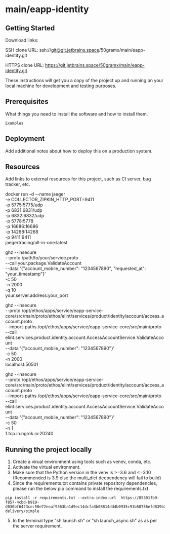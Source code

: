 # main/eapp-identity



## Getting Started

Download links:

SSH clone URL: ssh://git@git.jetbrains.space/50gramx/main/eapp-identity.git

HTTPS clone URL: https://git.jetbrains.space/50gramx/main/eapp-identity.git



These instructions will get you a copy of the project up and running on your local machine for development and testing purposes.

## Prerequisites

What things you need to install the software and how to install them.

```
Examples
```

## Deployment

Add additional notes about how to deploy this on a production system.

## Resources

Add links to external resources for this project, such as CI server, bug tracker, etc.


docker run -d --name jaeger \
  -e COLLECTOR_ZIPKIN_HTTP_PORT=9411 \
  -p 5775:5775/udp \
  -p 6831:6831/udp \
  -p 6832:6832/udp \
  -p 5778:5778 \
  -p 16686:16686 \
  -p 14268:14268 \
  -p 9411:9411 \
  jaegertracing/all-in-one:latest


ghz --insecure \
    --proto /path/to/your/service.proto \
    --call your.package.ValidateAccount \
    --data '{"account_mobile_number": "1234567890", "requested_at": "your_timestamp"}' \
    -c 50 \
    -n 2000 \
    -q 10 \
    your.server.address:your_port


ghz --insecure \
    --proto /opt/ethos/apps/service/eapp-service-core/src/main/proto/ethos/elint/services/product/identity/account/access_account.proto \
    --import-paths /opt/ethos/apps/service/eapp-service-core/src/main/proto \
    --call elint.services.product.identity.account.AccessAccountService.ValidateAccount \
    --data '{"account_mobile_number": "1234567890"}' \
    -c 50 \
    -n 2000 \
    localhost:50501

ghz --insecure \
    --proto /opt/ethos/apps/service/eapp-service-core/src/main/proto/ethos/elint/services/product/identity/account/access_account.proto \
    --import-paths /opt/ethos/apps/service/eapp-service-core/src/main/proto \
    --call elint.services.product.identity.account.AccessAccountService.ValidateAccount \
    --data '{"account_mobile_number": "1234567890"}' \
    -c 50 \
    -n 1 \
    1.tcp.in.ngrok.io:20240

## Running the project locally

1. Create a virual environment using tools such as venev, conda, etc.
2. Activate the virtual environment.
3. Make sure that the Python version in the venv is >=3.6 and <=3.10 (Recommended is 3.9 else the multi_dict deependency will fail to build)
4. Since the requirements.txt contains private repository dependencies, please run the below pip command to install the requirements.txt
```
pip install -r requirements.txt --extra-index-url  https://85301fb9-f857-4cbd-b919-d030bf6423ce:50e72eeaf9363ba1d9ec14dcfa3b08814dd4b0935c91b50756efd839b2e64c66@pypi.pkg.jetbrains.space/50gramx/p/main/python-delivery/simple
```
5. In the terminal type "sh launch.sh" or "sh launch_async.sh" as as per the server requirement.